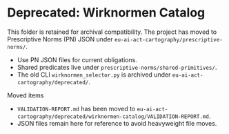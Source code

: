 # Deprecated: Wirknormen Catalog

This folder is retained for archival compatibility. The project has moved to Prescriptive Norms (PN) JSON under `eu-ai-act-cartography/prescriptive-norms/`.

- Use PN JSON files for current obligations.
- Shared predicates live under `prescriptive-norms/shared-primitives/`.
- The old CLI `wirknormen_selector.py` is archived under `eu-ai-act-cartography/deprecated/`.

Moved items
- `VALIDATION-REPORT.md` has been moved to `eu-ai-act-cartography/deprecated/wirknormen-catalog/VALIDATION-REPORT.md`.
- JSON files remain here for reference to avoid heavyweight file moves.

